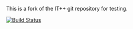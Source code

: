 This is a fork of the IT++ git repository for testing.

[![Build Status](https://travis-ci.org/kumanna/itpp.svg?branch=master)](https://travis-ci.org/kumanna/itpp)
